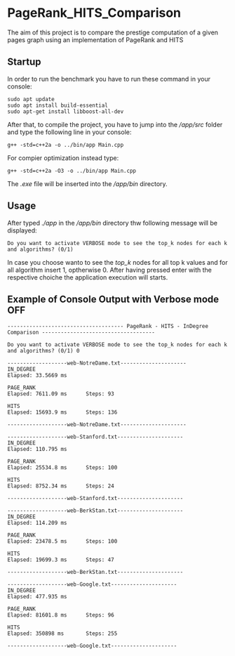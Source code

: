 # PageRank_HITS_Comparison
The aim of this project is to compare the prestige computation of a given pages graph using an implementation of PageRank and HITS

## Startup
In order to run the benchmark you have to run these command in your console:
```
sudo apt update
sudo apt install build-essential
sudo apt-get install libboost-all-dev
```

After that, to compile the project, you have to jump into the */app/src* folder and type the following line in your console:

```
g++ -std=c++2a -o ../bin/app Main.cpp
```

For compier optimization instead type:
```
g++ -std=c++2a -O3 -o ../bin/app Main.cpp
```

The *.exe* file will be inserted into the */app/bin* directory.

## Usage
After typed *./app* in the */app/bin* directory thw following message will be displayed:
```
Do you want to activate VERBOSE mode to see the top_k nodes for each k and algorithms? (0/1)
```
In case you choose wanto to see the *top_k* nodes for all top k values and for all algorithm insert 1, optherwise 0. After having pressed enter with the respective choiche the application execution will starts.


## Example of Console Output with Verbose mode OFF
```
------------------------------------- PageRank - HITS - InDegree Comparison ------------------------------------

Do you want to activate VERBOSE mode to see the top_k nodes for each k and algorithms? (0/1) 0

-------------------web-NotreDame.txt---------------------
IN_DEGREE
Elapsed: 33.5669 ms

PAGE_RANK
Elapsed: 7611.09 ms      Steps: 93

HITS
Elapsed: 15693.9 ms      Steps: 136

-------------------web-NotreDame.txt---------------------

-------------------web-Stanford.txt---------------------
IN_DEGREE
Elapsed: 110.795 ms

PAGE_RANK
Elapsed: 25534.8 ms      Steps: 100

HITS
Elapsed: 8752.34 ms      Steps: 24

-------------------web-Stanford.txt---------------------

-------------------web-BerkStan.txt---------------------
IN_DEGREE
Elapsed: 114.209 ms

PAGE_RANK
Elapsed: 23478.5 ms      Steps: 100

HITS
Elapsed: 19699.3 ms      Steps: 47

-------------------web-BerkStan.txt---------------------

-------------------web-Google.txt---------------------
IN_DEGREE
Elapsed: 477.935 ms

PAGE_RANK
Elapsed: 81601.8 ms      Steps: 96

HITS
Elapsed: 350898 ms       Steps: 255

-------------------web-Google.txt---------------------
```